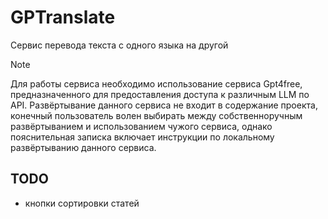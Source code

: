 # GPTranslate

Сервис перевода текста с одного языка на другой

>[!note]
> Для работы сервиса необходимо использование сервиса Gpt4free, предназначенного для предоставления доступа к различным LLM по API. Развёртывание данного сервиса не входит в содержание проекта, конечный пользователь волен выбирать между собственноручным развёртыванием и использованием чужого сервиса, однако пояснительная записка включает инструкции по локальному развёртыванию данного сервиса.

## TODO

- кнопки сортировки статей
